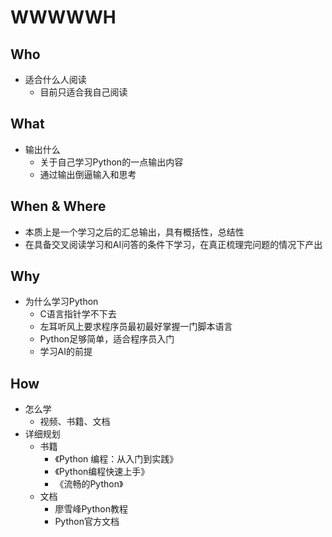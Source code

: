 # WWWWWH

## Who
- 适合什么人阅读
    - 目前只适合我自己阅读

## What
- 输出什么
    - 关于自己学习Python的一点输出内容
    - 通过输出倒逼输入和思考

## When & Where
- 本质上是一个学习之后的汇总输出，具有概括性，总结性
- 在具备交叉阅读学习和AI问答的条件下学习，在真正梳理完问题的情况下产出

## Why
- 为什么学习Python  
    - C语言指针学不下去
    - 左耳听风上要求程序员最初最好掌握一门脚本语言
    - Python足够简单，适合程序员入门
    - 学习AI的前提

## How
- 怎么学
    - 视频、书籍、文档
- 详细规划
    - 书籍
        - 《Python 编程：从入门到实践》
        - 《Python编程快速上手》
        - 《流畅的Python》
    - 文档
        - 廖雪峰Python教程
        - Python官方文档